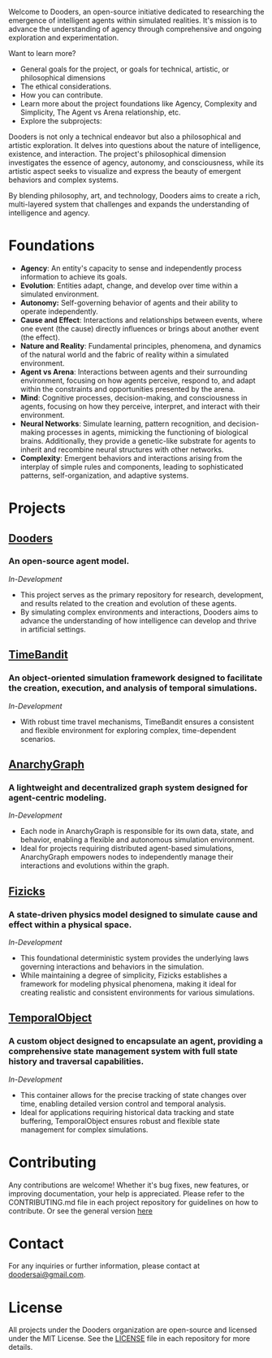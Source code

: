 Welcome to Dooders, an open-source initiative dedicated to researching the emergence of intelligent agents within simulated realities. It's mission is to advance the understanding of agency through comprehensive and ongoing exploration and experimentation.

Want to learn more?
- General goals for the project, or goals for technical, artistic, or philosophical dimensions
- The ethical considerations.
- How you can contribute.
- Learn more about the project foundations like Agency, Complexity and Simplicity, The Agent vs Arena relationship, etc.
- Explore the subprojects: 

Dooders is not only a technical endeavor but also a philosophical and artistic exploration. It delves into questions about the nature of intelligence, existence, and interaction. The project's philosophical dimension investigates the essence of agency, autonomy, and consciousness, while its artistic aspect seeks to visualize and express the beauty of emergent behaviors and complex systems.

By blending philosophy, art, and technology, Dooders aims to create a rich, multi-layered system that challenges and expands the understanding of intelligence and agency.

# Foundations

- **Agency**: An entity's capacity to sense and independently process information to achieve its goals.
- **Evolution**: Entities adapt, change, and develop over time within a simulated environment.
- **Autonomy:** Self-governing behavior of agents and their ability to operate independently.
- **Cause and Effect**: Interactions and relationships between events, where one event (the cause) directly influences or brings about another event (the effect).
- **Nature and Reality**: Fundamental principles, phenomena, and dynamics of the natural world and the fabric of reality within a simulated environment.
- **Agent vs Arena**: Interactions between agents and their surrounding environment, focusing on how agents perceive, respond to, and adapt within the constraints and opportunities presented by the arena.
- **Mind**: Cognitive processes, decision-making, and consciousness in agents, focusing on how they perceive, interpret, and interact with their environment.
- **Neural Networks**: Simulate learning, pattern recognition, and decision-making processes in agents, mimicking the functioning of biological brains. Additionally, they provide a genetic-like substrate for agents to inherit and recombine neural structures with other networks.
- **Complexity**: Emergent behaviors and interactions arising from the interplay of simple rules and components, leading to sophisticated patterns, self-organization, and adaptive systems.


# Projects

## [Dooders](https://github.com/Dooders/Dooders)
### An open-source agent model. 
*In-Development* 
- This project serves as the primary repository for research, development, and results related to the creation and evolution of these agents. 
- By simulating complex environments and interactions, Dooders aims to advance the understanding of how intelligence can develop and thrive in artificial settings.


## [TimeBandit](https://github.com/Dooders/TimeBandit)
### An object-oriented simulation framework designed to facilitate the creation, execution, and analysis of temporal simulations. 
*In-Development* 
- With robust time travel mechanisms, TimeBandit ensures a consistent and flexible environment for exploring complex, time-dependent scenarios.


## [AnarchyGraph](https://github.com/Dooders/AnarchyGraph)

### A lightweight and decentralized graph system designed for agent-centric modeling. 
*In-Development* 
- Each node in AnarchyGraph is responsible for its own data, state, and behavior, enabling a flexible and autonomous simulation environment. 
- Ideal for projects requiring distributed agent-based simulations, AnarchyGraph empowers nodes to independently manage their interactions and evolutions within the graph.


## [Fizicks](https://github.com/Dooders/Fizicks)
### A state-driven physics model designed to simulate cause and effect within a physical space. 
*In-Development* 
- This foundational deterministic system provides the underlying laws governing interactions and behaviors in the simulation. 
- While maintaining a degree of simplicity, Fizicks establishes a framework for modeling physical phenomena, making it ideal for creating realistic and consistent environments for various simulations.

## [TemporalObject](https://github.com/Dooders/TemporalObject) 
 ### A custom object designed to encapsulate an agent, providing a comprehensive state management system with full state history and traversal capabilities. 
 *In-Development* 
 - This container allows for the precise tracking of state changes over time, enabling detailed version control and temporal analysis. 
 - Ideal for applications requiring historical data tracking and state buffering, TemporalObject ensures robust and flexible state management for complex simulations.

# Contributing
Any contributions are welcome! Whether it's bug fixes, new features, or improving documentation, your help is appreciated. Please refer to the CONTRIBUTING.md file in each project repository for guidelines on how to contribute. Or see the general version [here](https://github.com/Dooders/.github/blob/main/CONTRIBUTING.md)

# Contact
For any inquiries or further information, please contact at doodersai@gmail.com.

# License
All projects under the Dooders organization are open-source and licensed under the MIT License. See the [LICENSE](https://github.com/Dooders/.github/blob/main/LICENSE) file in each repository for more details.
